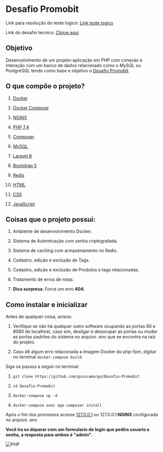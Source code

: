 

[URL_DESAFIO]:https://github.com/Promobit/teste-cadastro-produtos

[Desafio Promobit]:https://github.com/Promobit/teste-cadastro-produtos

[Clique aqui]:https://github.com/Promobit/teste-cadastro-produtos

[Link teste logico]:https://github.com/gusscamargo/Desafio-Promobit/blob/main/teste-logica/src/src/ProductStructure.php

  

# Desafio Promobit

  

Link para resolução do teste logico: [Link teste logico]

  

Link do desafio tecnico: [Clique aqui]

  

## Objetivo

Desenvolvimento de um projeto-aplicação em PHP com conexão e interação com um banco de dados relacionado como o MySQL ou PostgreSQL tendo como base e objetivo o [Desafio Promobit].

  

## O que compõe o projeto?

1. [Docker](https://www.docker.com/)
3. [Docker Compose](https://docs.docker.com/compose/)

4. [NGINX](https://www.nginx.com/)

5. [PHP 7.4](https://www.php.net/releases/7_4_0.php)
6. [Composer](https://getcomposer.org/)

7. [MySQL](https://www.mysql.com/)

8. [Laravel 8](https://laravel.com/docs/8.x/releases)

9. [Bootstrap 5](https://getbootstrap.com/docs/5.0/getting-started/introduction/)

10. [Redis](https://redis.io/)

11. [HTML](https://developer.mozilla.org/pt-BR/docs/Web/HTML)

12. [CSS](https://developer.mozilla.org/pt-BR/docs/Web/CSS)

13. [JavaScript](https://developer.mozilla.org/pt-BR/docs/Web/JavaScript)

  

## Coisas que o projeto possui:

  

1. Ambiente de desenvolvimento Docker.

2. Sistema de Autenticação com senha criptografada.

3. Sistema de caching com armazenamento no Redis.

4. Cadastro, edição e exclusão de Tags.

5. Cadastro, edição e exclusão de Produtos e tags relacionadas.

6. Tratamento de erros de rotas.

7. **Dica surpresa**: Force um erro **404**.

  

## Como instalar e inicializar

Antes de qualquer coisa, avisos:

1. Verifique se não há qualquer outro software ocupando as portas 80 e 8080 do localhost, caso sim, desligar e desocupar as portas ou mudar as portas padrões do sistema no arquivo .env que se encontra na raiz do projeto.

2. Caso dê algum erro relacionada a imagem Docker do php-fpm, digitar no terminal `docker-compose build`.

  

Siga os passos a seguir no terminal

1. `git clone https://github.com/gusscamargo/Desafio-Promobit`

2. `cd Desafio-Promobit`

3. `docker-compose up -d`

4. `docker-compose exec app composer install`

  

Após o fim dos processos acesse [127.0.0.1](http://127.0.0.1/) ou 127.0.0.1:**NGINX** configurada no arquivo .env

  

**Você ira se deparar com um formulario de login que pedira usuario e senha, a resposta para ambos é "admin".**

  

![PHP](https://kinsta.com/pt/wp-content/uploads/sites/3/2018/11/o-php-morreu-0-1.jpg)
